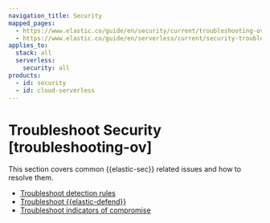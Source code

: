 ```yaml
---
navigation_title: Security
mapped_pages:
  - https://www.elastic.co/guide/en/security/current/troubleshooting-ov.html
  - https://www.elastic.co/guide/en/serverless/current/security-troubleshooting-ov.html
applies_to:
  stack: all
  serverless:
    security: all
products:
  - id: security
  - id: cloud-serverless
---
```


# Troubleshoot Security [troubleshooting-ov]

This section covers common {{elastic-sec}} related issues and how to resolve them.

* [Troubleshoot detection rules](security/detection-rules.md)
* [Troubleshoot {{elastic-defend}}](security/elastic-defend.md)
* [Troubleshoot indicators of compromise](security/indicators-of-compromise.md)
